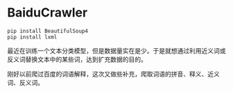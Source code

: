 # BaiduCrawler
```
pip install BeautifulSoup4
pip install lxml
```


最近在训练一个文本分类模型，但是数据量实在是少。于是就想通过利用近义词或反义词替换文本中的某些词，达到扩充数据的目的。

刚好以前爬过百度的词语解释，这次又做些补充，爬取词语的拼音、释义、近义词、反义词。
